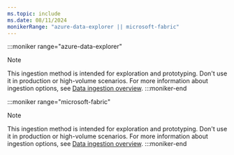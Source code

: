 ```yaml
---
ms.topic: include
ms.date: 08/11/2024
monikerRange: "azure-data-explorer || microsoft-fabric"
---
```


:::moniker range="azure-data-explorer"
> [!NOTE]
> This ingestion method is intended for exploration and prototyping. Don't use it in production or high-volume scenarios. For more information about ingestion options, see [Data ingestion overview](../../ingest-data-overview.md).
:::moniker-end

:::moniker range="microsoft-fabric"
> [!NOTE]
> This ingestion method is intended for exploration and prototyping. Don't use it in production or high-volume scenarios. For more information about ingestion options, see [Data ingestion overview](/fabric/real-time-intelligence/ingest-data-overview).
:::moniker-end
